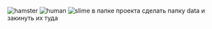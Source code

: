 
![hamster](https://github.com/user-attachments/assets/ba531675-c1b9-4ff4-946c-acd3db253df1)
![human](https://github.com/user-attachments/assets/a92e3f99-660b-4e31-81cb-2ad4903bad80)
![slime](https://github.com/user-attachments/assets/16c46a1f-bb54-4659-be86-12605cd7bd8d)
в папке проекта сделать папку data и закинуть их туда
